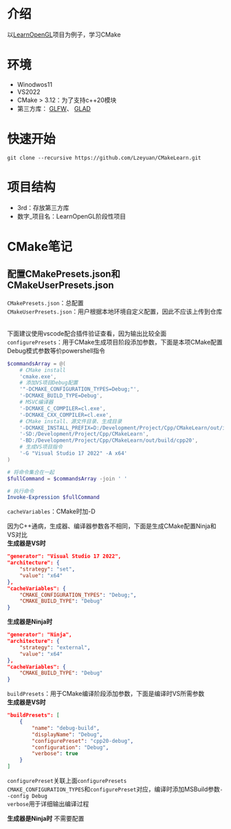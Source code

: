 # 介绍
以[LearnOpenGL](https://learnopengl-cn.github.io)项目为例子，学习CMake

# 环境
- Winodwos11
- VS2022
- CMake > 3.12：为了支持c++20模块
- 第三方库：
[GLFW](https://www.glfw.org/download.html)、
[GLAD](https://glad.dav1d.de/)

# 快速开始
`git clone --recursive https://github.com/Lzeyuan/CMakeLearn.git`

# 项目结构
- 3rd：存放第三方库
- 数字_项目名：LearnOpenGL阶段性项目

# CMake笔记
## 配置CMakePresets.json和CMakeUserPresets.json
`CMakePresets.json`：总配置<br>
`CMakeUserPresets.json`：用户根据本地环境自定义配置，因此不应该上传到仓库<br><br>

下面建议使用vscode配合插件验证查看，因为输出比较全面<br>
`configurePresets`：用于CMake生成项目阶段添加参数，下面是本项CMake配置Debug模式参数等价powershell指令
```powershell
$commandsArray = @(
    # CMake install
    'cmake.exe',
    # 添加VS项目Debug配置
    '"-DCMAKE_CONFIGURATION_TYPES=Debug;"',
    '-DCMAKE_BUILD_TYPE=Debug',
    # MSVC编译器
    '-DCMAKE_C_COMPILER=cl.exe',
    '-DCMAKE_CXX_COMPILER=cl.exe',
    # CMake install、源文件目录、生成目录
    '-DCMAKE_INSTALL_PREFIX=D:/Development/Project/Cpp/CMakeLearn/out/install/cpp20',
    '-SD:/Development/Project/Cpp/CMakeLearn',
    '-BD:/Development/Project/Cpp/CMakeLearn/out/build/cpp20',
    # 生成VS项目指令
    '-G "Visual Studio 17 2022" -A x64'
)

# 将命令集合在一起
$fullCommand = $commandsArray -join ' '

# 执行命令
Invoke-Expression $fullCommand

```

`cacheVariables`：CMake时加-D <br>

因为C++通病，生成器、编译器参数各不相同，下面是生成CMake配置Ninja和VS对比<br>
**生成器是VS时**
```json
"generator": "Visual Studio 17 2022",
"architecture": {
    "strategy": "set",
    "value": "x64"
},
"cacheVariables": {
    "CMAKE_CONFIGURATION_TYPES": "Debug;",
    "CMAKE_BUILD_TYPE": "Debug"
}
```
**生成器是Ninja时**
```json
"generator": "Ninja",
"architecture": {
    "strategy": "external",
    "value": "x64"
},
"cacheVariables": {
    "CMAKE_BUILD_TYPE": "Debug"
}
```

`buildPresets`：用于CMake编译阶段添加参数，下面是编译时VS所需参数<br>
**生成器是VS时**
```json
"buildPresets": [
    {
        "name": "debug-build",
        "displayName": "Debug",
        "configurePreset": "cpp20-debug",
        "configuration": "Debug",
        "verbose": true
    }
]
```
`configurePreset`关联上面`configurePresets`<br>
`CMAKE_CONFIGURATION_TYPES`和`configurePreset`对应，编译时添加MSBuild参数`--config Debug`<br>
`verbose`用于详细输出编译过程<br>

**生成器是Ninja时**
不需要配置